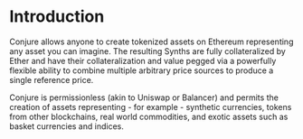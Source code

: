 # Introduction

Conjure allows anyone to create tokenized assets on Ethereum representing any asset you can imagine. The resulting Synths are fully collateralized by Ether and have their collateralization and value pegged via a powerfully flexible ability to combine multiple arbitrary price sources to produce a single reference price.

Conjure is permissionless \(akin to Uniswap or Balancer\) and permits the creation of assets representing - for example - synthetic currencies, tokens from other blockchains, real world commodities, and exotic assets such as basket currencies and indices.

